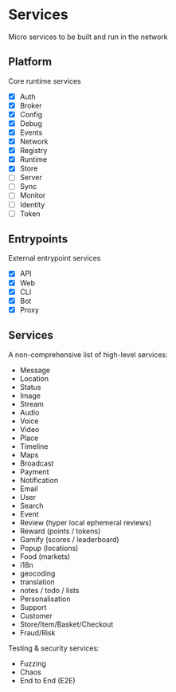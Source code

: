 # Services

Micro services to be built and run in the network

## Platform

Core runtime services

- [x] Auth
- [x] Broker
- [x] Config
- [x] Debug
- [x] Events
- [x] Network
- [x] Registry
- [x] Runtime
- [x] Store
- [ ] Server
- [ ] Sync
- [ ] Monitor
- [ ] Identity
- [ ] Token

## Entrypoints

External entrypoint services

- [x] API
- [x] Web
- [x] CLI
- [x] Bot
- [x] Proxy

## Services

A non-comprehensive list of high-level services:

- Message
- Location
- Status
- Image
- Stream
- Audio
- Voice
- Video
- Place
- Timeline
- Maps
- Broadcast
- Payment
- Notification
- Email
- User
- Search
- Event
- Review (hyper local ephemeral reviews)
- Reward (points / tokens)
- Gamify (scores / leaderboard)
- Popup (locations)
- Food (markets)
- i18n
- geocoding
- translation
- notes / todo / lists
- Personalisation
- Support
- Customer
- Store/Item/Basket/Checkout
- Fraud/Risk

Testing & security services:

- Fuzzing
- Chaos
- End to End (E2E)

